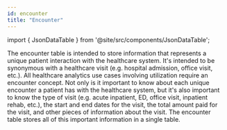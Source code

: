 ```yaml
---
id: encounter
title: "Encounter"
---
```


import { JsonDataTable } from '@site/src/components/JsonDataTable';

The encounter table is intended to store information that represents a unique patient interaction with the healthcare system.  It's intended to be synonymous with a healthcare visit (e.g. hospital admission, office visit, etc.).  All healthcare analytics use cases involving utilization require an encounter concept.  Not only is it important to know about each unique encounter a patient has with the healthcare system, but it's also important to know the type of visit (e.g. acute inpatient, ED, office visit, inpatient rehab, etc.), the start and end dates for the visit, the total amount paid for the visit, and other pieces of information about the visit.  The encounter table stores all of this important information in a single table.

<JsonDataTable jsonPath="nodes.model\.claims_preprocessing\.claims_preprocessing__encounter.columns" />

[//]: # (| Column Name | Data Type | Terminology | Description |)

[//]: # (|---|:---:|:---:|---|)

[//]: # (| encounter_id | varchar | no | Unique ID for each visit |)

[//]: # (| patient_id | varchar | no | Unique ID for the patient |)

[//]: # (| encounter_type | varchar | [yes]&#40;https://github.com/tuva-health/terminology/blob/main/terminology/encounter_type.csv&#41; | Type of encounter &#40;e.g. acute inpatient, outpatient, emergency department, office visit, etc.&#41; |)

[//]: # (| encounter_start_date | date |	no | Start date for the encounter |)

[//]: # (| encounter_end_date | date | no | End date for the encounter |)

[//]: # (| admit_source_code	| varchar |	[yes]&#40;https://github.com/tuva-health/terminology/blob/main/terminology/admit_source.csv&#41; | Indicates the point of origin for the patient prior to admission &#40;e.g. Non-Health Care, Emergency Room, Transfer&#41; |)

[//]: # (| admit_source_description | varchar | [yes]&#40;https://github.com/tuva-health/terminology/blob/main/terminology/admit_source.csv&#41; | Indicates the point of origin for the patient prior to admission &#40;e.g. Non-Health Care, Emergency Room, Transfer&#41; |)

[//]: # (| admit_type_code | varchar | [yes]&#40;https://github.com/tuva-health/terminology/blob/main/terminology/admit_type.csv&#41; | Indicates the type of admission &#40;e.g. elective, urgent, emergency, newborn, etc.&#41; |)

[//]: # (| admit_type_description | varchar | [yes]&#40;https://github.com/tuva-health/terminology/blob/main/terminology/admit_type.csv&#41; | Indicates the type of admission &#40;e.g. elective, urgent, emergency, newborn, etc.&#41; |)

[//]: # (| discharge_disposition_code | varchar | [yes]&#40;https://github.com/tuva-health/terminology/blob/main/terminology/discharge_disposition.csv&#41; | Indicates the type of setting the patient was discharged to &#40;e.g. Home, SNF, Home Health&#41; |)

[//]: # (discharge_disposition_description | varchar | [yes]&#40;https://github.com/tuva-health/terminology/blob/main/terminology/discharge_disposition.csv&#41; | Indicates the type of setting the patient was discharged to &#40;e.g. Home, SNF, Home Health&#41; |)

[//]: # (| physician_npi | varchar |	yes | The attending provider NPI associated with the encounter |)

[//]: # (| location | varchar | no | The discharge location name &#40;e.g. facility name&#41; |)

[//]: # (| facility_npi | varchar | no | The discharge location NPI &#40;e.g. facility NPI&#41; |)

[//]: # (| ms_drg | varchar | [yes]&#40;https://github.com/tuva-health/terminology/blob/main/terminology/ms_drg.csv&#41; | The MS-DRG billed on the encounter |)

[//]: # (| paid_amount | float |	no | The total paid amount &#40;claims cost&#41; for the encounter |)

[//]: # (| charge_amount | float | no | The total amount charged by the provider for the encounter |)

[//]: # (| data_source |	varchar | no | Indicates the name of the source dataset &#40;e.g. Medicare Claims&#41; |)

[//]: # ()
